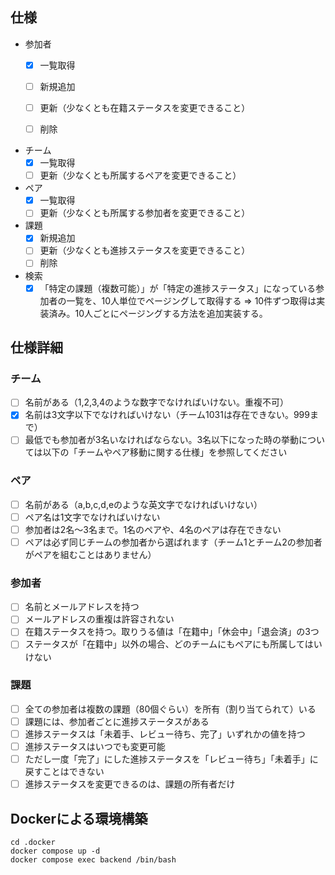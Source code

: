 ## 仕様

- 参加者
  - [x] 一覧取得
  - [ ] 新規追加
  - [ ] 更新（少なくとも在籍ステータスを変更できること）
  - [ ] 削除


- チーム
  - [x] 一覧取得
  - [ ] 更新（少なくとも所属するペアを変更できること）

- ペア
  - [x] 一覧取得
  - [ ] 更新（少なくとも所属する参加者を変更できること）

- 課題
  - [x] 新規追加
  - [ ] 更新（少なくとも進捗ステータスを変更できること）
  - [ ] 削除

- 検索
  - [x] 「特定の課題（複数可能）」が「特定の進捗ステータス」になっている参加者の一覧を、10人単位でページングして取得する => 10件ずつ取得は実装済み。10人ごとにページングする方法を追加実装する。

## 仕様詳細

### チーム
- [ ] 名前がある（1,2,3,4のような数字でなければいけない。重複不可）
- [x] 名前は3文字以下でなければいけない（チーム1031は存在できない。999まで）
- [ ] 最低でも参加者が3名いなければならない。3名以下になった時の挙動については以下の「チームやペア移動に関する仕様」を参照してください

### ペア
- [ ] 名前がある（a,b,c,d,eのような英文字でなければいけない）
- [ ] ペア名は1文字でなければいけない
- [ ] 参加者は2名〜3名まで。1名のペアや、4名のペアは存在できない
- [ ] ペアは必ず同じチームの参加者から選ばれます（チーム1とチーム2の参加者がペアを組むことはありません）

### 参加者
- [ ] 名前とメールアドレスを持つ
- [ ] メールアドレスの重複は許容されない
- [ ] 在籍ステータスを持つ。取りうる値は「在籍中」「休会中」「退会済」の3つ
- [ ] ステータスが「在籍中」以外の場合、どのチームにもペアにも所属してはいけない

### 課題
- [ ] 全ての参加者は複数の課題（80個ぐらい）を所有（割り当てられて）いる
- [ ] 課題には、参加者ごとに進捗ステータスがある
- [ ] 進捗ステータスは「未着手、レビュー待ち、完了」いずれかの値を持つ
- [ ] 進捗ステータスはいつでも変更可能
- [ ] ただし一度「完了」にした進捗ステータスを「レビュー待ち」「未着手」に戻すことはできない
- [ ] 進捗ステータスを変更できるのは、課題の所有者だけ

## Dockerによる環境構築

```
cd .docker
docker compose up -d
docker compose exec backend /bin/bash
```
